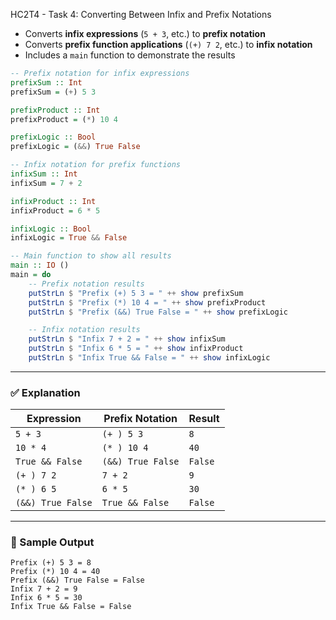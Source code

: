 HC2T4 - Task 4: Converting Between Infix and Prefix Notations

* Converts **infix expressions** (`5 + 3`, etc.) to **prefix notation**
* Converts **prefix function applications** (`(+) 7 2`, etc.) to **infix notation**
* Includes a `main` function to demonstrate the results

```haskell
-- Prefix notation for infix expressions
prefixSum :: Int
prefixSum = (+) 5 3

prefixProduct :: Int
prefixProduct = (*) 10 4

prefixLogic :: Bool
prefixLogic = (&&) True False

-- Infix notation for prefix functions
infixSum :: Int
infixSum = 7 + 2

infixProduct :: Int
infixProduct = 6 * 5

infixLogic :: Bool
infixLogic = True && False

-- Main function to show all results
main :: IO ()
main = do
    -- Prefix notation results
    putStrLn $ "Prefix (+) 5 3 = " ++ show prefixSum
    putStrLn $ "Prefix (*) 10 4 = " ++ show prefixProduct
    putStrLn $ "Prefix (&&) True False = " ++ show prefixLogic

    -- Infix notation results
    putStrLn $ "Infix 7 + 2 = " ++ show infixSum
    putStrLn $ "Infix 6 * 5 = " ++ show infixProduct
    putStrLn $ "Infix True && False = " ++ show infixLogic
```

---

### ✅ Explanation

| Expression        | Prefix Notation   | Result  |
| ----------------- | ----------------- | ------- |
| `5 + 3`           | `(+ ) 5 3`        | `8`     |
| `10 * 4`          | `(* ) 10 4`       | `40`    |
| `True && False`   | `(&&) True False` | `False` |
| `(+ ) 7 2`        | `7 + 2`           | `9`     |
| `(* ) 6 5`        | `6 * 5`           | `30`    |
| `(&&) True False` | `True && False`   | `False` |

---

### 🧪 Sample Output

```
Prefix (+) 5 3 = 8
Prefix (*) 10 4 = 40
Prefix (&&) True False = False
Infix 7 + 2 = 9
Infix 6 * 5 = 30
Infix True && False = False
```

